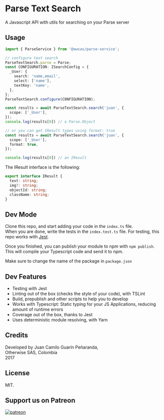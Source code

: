 # Parse Text Search

A Javascript API with utils for searching on your Parse server

## Usage

```ts
import { ParseService } from '@owsas/parse-service';

// configure text search
ParseTextSearch.parse = Parse;
const CONFIGURATION: ISearchConfig = {
  _User: {
    search: 'name,email',
    select: ['name'],
    textKey: 'name',
  },
};
ParseTextSearch.configure(CONFIGURATION);

const results = await ParseTextSearch.search('juan', {
  scope: ['_User'],
});
console.log(results[0]) // a Parse.Object

// or you can get IResult types using format: true
const results = await ParseTextSearch.search('juan', {
  scope: ['_User'],
  format: true,
});

console.log(results[0]) // an IResult
```

The IResult interface is the following:
```ts
export interface IResult {
  text: string;
  img?: string;
  objectId: string;
  className: string;
}
```

## Dev Mode

Clone this repo, and start adding your code in the `index.ts` file.  
When you are done, write the tests in the `index.test.ts` file. For testing, this repo works with [Jest](https://facebook.github.io/jest/).

Once you finished, you can publish your module to npm with `npm publish`. This will compile your Typescript code
and send it to npm.

Make sure to change the name of the package in `package.json`

## Dev Features
* Testing with Jest
* Linting out of the box (checks the style of your code), with TSLint
* Build, prepublish and other scripts to help you to develop
* Works with Typescript: Static typing for your JS Applications, reducing amount of runtime errors
* Coverage out of the box, thanks to Jest
* Uses deterministic module resolving, with Yarn

## Credits

Developed by Juan Camilo Guarín Peñaranda,  
Otherwise SAS, Colombia  
2017

## License 

MIT.

## Support us on Patreon
[![patreon](./repo/patreon.png)](https://patreon.com/owsas)
